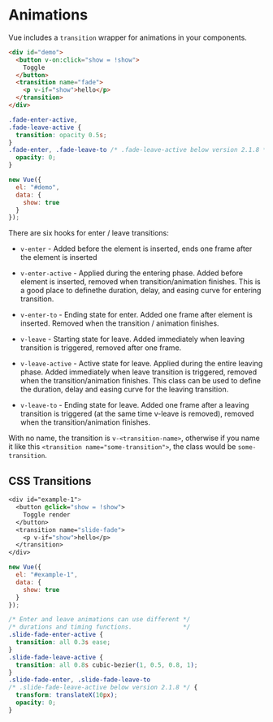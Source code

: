 # Animations

Vue includes a `transition` wrapper for animations in your components.

```html
<div id="demo">
  <button v-on:click="show = !show">
    Toggle
  </button>
  <transition name="fade">
    <p v-if="show">hello</p>
  </transition>
</div>
```

```css
.fade-enter-active,
.fade-leave-active {
  transition: opacity 0.5s;
}
.fade-enter, .fade-leave-to /* .fade-leave-active below version 2.1.8 */ {
  opacity: 0;
}
```

```javascript
new Vue({
  el: "#demo",
  data: {
    show: true
  }
});
```

There are six hooks for enter / leave transitions:

- `v-enter` - Added before the element is inserted, ends one frame after the element is inserted
- `v-enter-active` - Applied during the entering phase. Added before element is inserted, removed when transition/animation finishes. This is a good place to definethe duration, delay, and easing curve for entering transition.
- `v-enter-to` - Ending state for enter. Added one frame after element is inserted. Removed when the transition / animation finishes.

- `v-leave` - Starting state for leave. Added immediately when leaving transition is triggered, removed after one frame.
- `v-leave-active` - Active state for leave. Applied during the entire leaving phase. Added immediately when leave transition is triggered, removed when the transition/animation finishes. This class can be used to define the duration, delay and easing curve for the leaving transition.
- `v-leave-to` - Ending state for leave. Added one frame after a leaving transition is triggered (at the same time v-leave is removed), removed when the transition/animation finishes.

With no name, the transition is `v-<transition-name>`, otherwise if you name it like this `<transition name="some-transition">`, the class would be `some-transition`.

## CSS Transitions

```css
<div id="example-1">
  <button @click="show = !show">
    Toggle render
  </button>
  <transition name="slide-fade">
    <p v-if="show">hello</p>
  </transition>
</div>
```

```javascript
new Vue({
  el: "#example-1",
  data: {
    show: true
  }
});
```

```css
/* Enter and leave animations can use different */
/* durations and timing functions.              */
.slide-fade-enter-active {
  transition: all 0.3s ease;
}
.slide-fade-leave-active {
  transition: all 0.8s cubic-bezier(1, 0.5, 0.8, 1);
}
.slide-fade-enter, .slide-fade-leave-to
/* .slide-fade-leave-active below version 2.1.8 */ {
  transform: translateX(10px);
  opacity: 0;
}
```
